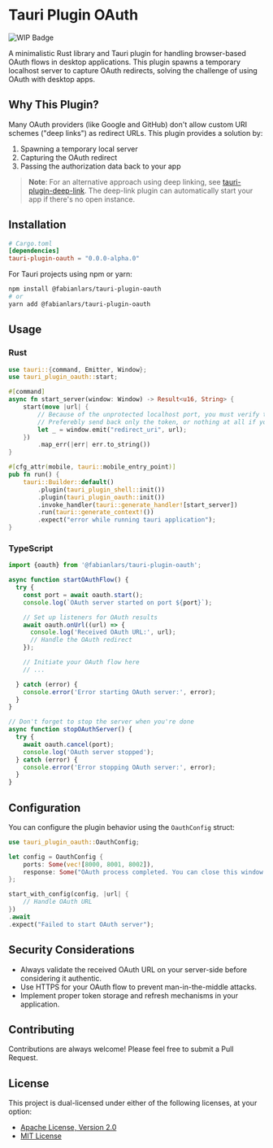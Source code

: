# Tauri Plugin OAuth

![WIP Badge](https://img.shields.io/badge/status-WIP-yellow)

A minimalistic Rust library and Tauri plugin for handling browser-based OAuth flows in desktop
applications. This plugin spawns a temporary localhost server to capture OAuth redirects, solving
the challenge of using OAuth with desktop apps.

## Why This Plugin?

Many OAuth providers (like Google and GitHub) don't allow custom URI schemes ("deep links") as
redirect URLs. This plugin provides a solution by:

1. Spawning a temporary local server
2. Capturing the OAuth redirect
3. Passing the authorization data back to your app

> **Note**: For an alternative approach using deep linking,
> see [tauri-plugin-deep-link](https://github.com/tauri-apps/plugins-workspace/tree/v2/plugins/deep-link). The deep-link
> plugin can automatically start your app if there's no open instance.

## Installation

```toml
# Cargo.toml
[dependencies]
tauri-plugin-oauth = "0.0.0-alpha.0"
```

For Tauri projects using npm or yarn:

```bash
npm install @fabianlars/tauri-plugin-oauth
# or
yarn add @fabianlars/tauri-plugin-oauth
```

## Usage

### Rust

```rust
use tauri::{command, Emitter, Window};
use tauri_plugin_oauth::start;

#[command]
async fn start_server(window: Window) -> Result<u16, String> {
    start(move |url| {
        // Because of the unprotected localhost port, you must verify the URL here.
        // Preferebly send back only the token, or nothing at all if you can handle everything else in Rust.
        let _ = window.emit("redirect_uri", url);
    })
        .map_err(|err| err.to_string())
}

#[cfg_attr(mobile, tauri::mobile_entry_point)]
pub fn run() {
    tauri::Builder::default()
        .plugin(tauri_plugin_shell::init())
        .plugin(tauri_plugin_oauth::init())
        .invoke_handler(tauri::generate_handler![start_server])
        .run(tauri::generate_context!())
        .expect("error while running tauri application");
}

```

### TypeScript

```typescript
import {oauth} from '@fabianlars/tauri-plugin-oauth';

async function startOAuthFlow() {
  try {
    const port = await oauth.start();
    console.log(`OAuth server started on port ${port}`);

    // Set up listeners for OAuth results
    await oauth.onUrl((url) => {
      console.log('Received OAuth URL:', url);
      // Handle the OAuth redirect
    });

    // Initiate your OAuth flow here
    // ...

  } catch (error) {
    console.error('Error starting OAuth server:', error);
  }
}

// Don't forget to stop the server when you're done
async function stopOAuthServer() {
  try {
    await oauth.cancel(port);
    console.log('OAuth server stopped');
  } catch (error) {
    console.error('Error stopping OAuth server:', error);
  }
}
```

## Configuration

You can configure the plugin behavior using the `OauthConfig` struct:

```rust
use tauri_plugin_oauth::OauthConfig;

let config = OauthConfig {
    ports: Some(vec![8000, 8001, 8002]),
    response: Some("OAuth process completed. You can close this window.".into()),
};

start_with_config(config, |url| {
    // Handle OAuth URL
})
.await
.expect("Failed to start OAuth server");
```

## Security Considerations

- Always validate the received OAuth URL on your server-side before considering it authentic.
- Use HTTPS for your OAuth flow to prevent man-in-the-middle attacks.
- Implement proper token storage and refresh mechanisms in your application.

## Contributing

Contributions are  always welcome! Please feel free to submit a Pull Request.

## License

This project is dual-licensed under either of the following licenses, at your option:

- [Apache License, Version 2.0](LICENSE_APACHE-2.0)
- [MIT License](LICENSE_MIT)